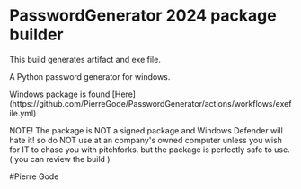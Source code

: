 # PasswordGenerator 2024 package builder
This build generates artifact and exe file.
<p>
A Python password generator for windows.
<p>
Windows package is found [Here](https://github.com/PierreGode/PasswordGenerator/actions/workflows/exefile.yml)
<p>
NOTE! The package is NOT a signed package and Windows Defender will hate it! so do NOT use at an company's owned computer unless you wish for IT to chase you with pitchforks. but the package is perfectly safe to use. ( you can review the build  )
<p>
#Pierre Gode
